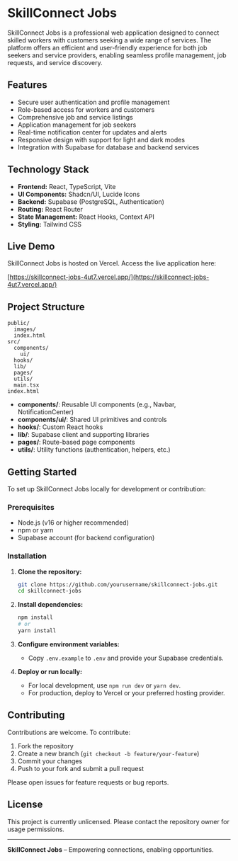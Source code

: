 
# SkillConnect Jobs

SkillConnect Jobs is a professional web application designed to connect skilled workers with customers seeking a wide range of services. The platform offers an efficient and user-friendly experience for both job seekers and service providers, enabling seamless profile management, job requests, and service discovery.

## Features

- Secure user authentication and profile management
- Role-based access for workers and customers
- Comprehensive job and service listings
- Application management for job seekers
- Real-time notification center for updates and alerts
- Responsive design with support for light and dark modes
- Integration with Supabase for database and backend services

## Technology Stack

- **Frontend:** React, TypeScript, Vite
- **UI Components:** Shadcn/UI, Lucide Icons
- **Backend:** Supabase (PostgreSQL, Authentication)
- **Routing:** React Router
- **State Management:** React Hooks, Context API
- **Styling:** Tailwind CSS

## Live Demo

SkillConnect Jobs is hosted on Vercel. Access the live application here:

[https://skillconnect-jobs-4ut7.vercel.app/](https://skillconnect-jobs-4ut7.vercel.app/)

## Project Structure

```
public/
  images/
  index.html
src/
  components/
    ui/
  hooks/
  lib/
  pages/
  utils/
  main.tsx
index.html
```

- **components/**: Reusable UI components (e.g., Navbar, NotificationCenter)
- **components/ui/**: Shared UI primitives and controls
- **hooks/**: Custom React hooks
- **lib/**: Supabase client and supporting libraries
- **pages/**: Route-based page components
- **utils/**: Utility functions (authentication, helpers, etc.)

## Getting Started

To set up SkillConnect Jobs locally for development or contribution:

### Prerequisites

- Node.js (v16 or higher recommended)
- npm or yarn
- Supabase account (for backend configuration)

### Installation

1. **Clone the repository:**
   ```bash
   git clone https://github.com/yourusername/skillconnect-jobs.git
   cd skillconnect-jobs
   ```

2. **Install dependencies:**
   ```bash
   npm install
   # or
   yarn install
   ```

3. **Configure environment variables:**
   - Copy `.env.example` to `.env` and provide your Supabase credentials.

4. **Deploy or run locally:**
   - For local development, use `npm run dev` or `yarn dev`.
   - For production, deploy to Vercel or your preferred hosting provider.

## Contributing

Contributions are welcome. To contribute:

1. Fork the repository
2. Create a new branch (`git checkout -b feature/your-feature`)
3. Commit your changes
4. Push to your fork and submit a pull request

Please open issues for feature requests or bug reports.

## License

This project is currently unlicensed. Please contact the repository owner for usage permissions.

---

**SkillConnect Jobs** – Empowering connections, enabling opportunities.

